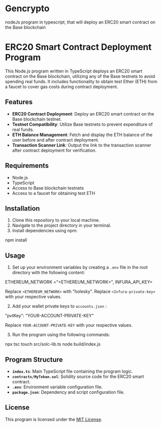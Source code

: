 # Gencrypto
nodeJs program in typescript, that will deploy an ERC20 smart contract on the Base blockchain


# ERC20 Smart Contract Deployment Program

This Node.js program written in TypeScript deploys an ERC20 smart contract on the Base blockchain, utilizing any of the Base testnets to avoid spending real funds. It includes functionality to obtain test Ether (ETH) from a faucet to cover gas costs during contract deployment.

## Features

- **ERC20 Contract Deployment**: Deploy an ERC20 smart contract on the Base blockchain testnet.
- **Testnet Compatibility**: Utilize Base testnets to prevent expenditure of real funds.
- **ETH Balance Management**: Fetch and display the ETH balance of the user before and after contract deployment.
- **Transaction Scanner Link**: Output the link to the transaction scanner after contract deployment for verification.

## Requirements

- Node.js
- TypeScript
- Access to Base blockchain testnets
- Access to a faucet for obtaining test ETH

## Installation

1. Clone this repository to your local machine.
2. Navigate to the project directory in your terminal.
3. Install dependencies using npm:

npm install


## Usage

1. Set up your environment variables by creating a `.env` file in the root directory with the following content:

ETHEREUM_NETWORK ="<ETHEREUM_NETWORK>",
INFURA_API_KEY=<Infura-private-key>

Replace `<ETHEREUM_NETWORK>` with "holesky".
Replace `<Infura-private-key>` with your respective values.

2. Add your wallet private keys to  `accounts.json` :

"pvtKey": "YOUR-ACCOUNT-PRIVATE-KEY"

Replace `YOUR-ACCOUNT-PRIVATE-KEY` with your respective values.

3. Run the program using the following commands:

npx tsc
touch src/solc-lib.ts 
node build/index.js    


## Program Structure

- **`index.ts`**: Main TypeScript file containing the program logic.
- **`contracts/MyToken.sol`**: Solidity source code for the ERC20 smart contract.
- **`.env`**: Environment variable configuration file.
- **`package.json`**: Dependency and script configuration file.

## License

This program is licensed under the [MIT License](LICENSE).


